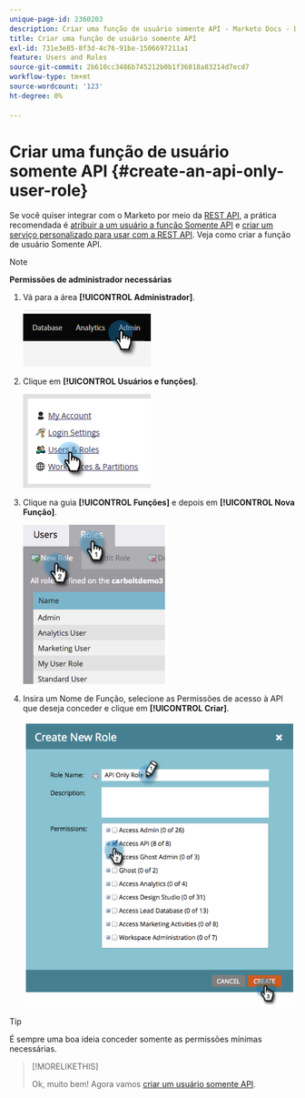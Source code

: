 ```yaml
---
unique-page-id: 2360203
description: Criar uma função de usuário somente API - Marketo Docs - Documentação do produto
title: Criar uma função de usuário somente API
exl-id: 731e3e85-8f3d-4c76-91be-1506697211a1
feature: Users and Roles
source-git-commit: 2b610cc3486b745212b0b1f36018a83214d7ecd7
workflow-type: tm+mt
source-wordcount: '123'
ht-degree: 0%

---
```


# Criar uma função de usuário somente API {#create-an-api-only-user-role}

Se você quiser integrar com o Marketo por meio da [REST API](https://experienceleague.adobe.com/pt-br/docs/marketo-developer/marketo/rest/rest-api), a prática recomendada é [atribuir a um usuário a função Somente API](/help/marketo/product-docs/administration/users-and-roles/create-an-api-only-user.md) e [criar um serviço personalizado para usar com a REST API](/help/marketo/product-docs/administration/additional-integrations/create-a-custom-service-for-use-with-rest-api.md). Veja como criar a função de usuário Somente API.

>[!NOTE]
>
>**Permissões de administrador necessárias**

1. Vá para a área **[!UICONTROL Administrador]**.

   ![](assets/create-an-api-only-user-role-1.png)

1. Clique em **[!UICONTROL Usuários e funções]**.

   ![](assets/create-an-api-only-user-role-2.png)

1. Clique na guia **[!UICONTROL Funções]** e depois em **[!UICONTROL Nova Função]**.

   ![](assets/create-an-api-only-user-role-3.png)

1. Insira um Nome de Função, selecione as Permissões de acesso à API que deseja conceder e clique em **[!UICONTROL Criar]**.

   ![](assets/create-an-api-only-user-role-4.png)

>[!TIP]
>
>É sempre uma boa ideia conceder somente as permissões mínimas necessárias.

>[!MORELIKETHIS]
>
>Ok, muito bem! Agora vamos [criar um usuário somente API](/help/marketo/product-docs/administration/users-and-roles/create-an-api-only-user.md).
